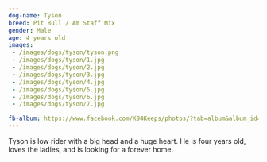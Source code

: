 ```yaml
---
dog-name: Tyson
breed: Pit Bull / Am Staff Mix
gender: Male
age: 4 years old
images:
 - /images/dogs/tyson/tyson.png
 - /images/dogs/tyson/1.jpg
 - /images/dogs/tyson/2.jpg
 - /images/dogs/tyson/3.jpg
 - /images/dogs/tyson/4.jpg
 - /images/dogs/tyson/5.jpg
 - /images/dogs/tyson/6.jpg
 - /images/dogs/tyson/7.jpg

fb-album: https://www.facebook.com/K94Keeps/photos/?tab=album&album_id=1177337752310982
---
```

Tyson is low rider with a big head and a huge heart. He is four years old, loves the ladies, and is looking for a forever home.
